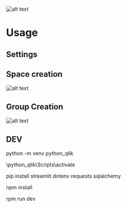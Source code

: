 
![alt text](https://github.com/MDS-Qlik-BI-Analytics/qlik-ops/blob/main/space_everywhere.png?raw=true)

# Usage

## Settings

## Space creation

![alt text](https://github.com/MDS-Qlik-BI-Analytics/qlik-ops/blob/main/space_manager.png?raw=true)

## Group Creation

![alt text](https://github.com/MDS-Qlik-BI-Analytics/qlik-ops/blob/main/group_manager.png?raw=true)


## DEV

python -m venv python_qlik

\python_qlik\Scripts\activate

pip install streamlit dotenv requests sqlalchemy

npm install

rpm run dev